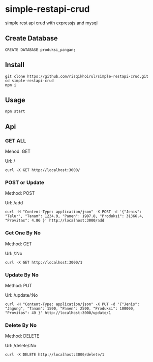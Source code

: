 # simple-restapi-crud
simple rest api crud with expressjs and mysql

## Create Database

```
CREATE DATABASE produksi_pangan;
```

## Install

```
git clone https://github.com/risqikhoirul/simple-restapi-crud.git
cd simple-restapi-crud
npm i
```

## Usage

```
npm start
```

## Api

### GET ALL
Mehod: GET

Url: /

```
curl -X GET http://localhost:3000/
```

### POST or Update
Method: POST

Url: /add

```
curl -H "Content-Type: application/json" -X POST -d '{"Jenis": "Telur", "Tanam": 1234.9, "Panen": 1987.8, "Produksi": 31366.4, "Provitas": 4.86 }' http://localhost:3000/add
```

### Get One By No
Method: GET

Url: /:No

```
curl -X GET http://localhost:3000/1
```

### Update By No
Method: PUT

Url: /update/:No

```
curl -H "Content-Type: application/json" -X PUT -d '{"Jenis": "Jagung", "Tanam": 1500, "Panen": 2500, "Produksi": 100000, "Provitas": 40 }' http://localhost:3000/update/1
```

### Delete By No
Method: DELETE

Url: /delete/:No

```
curl -X DELETE http://localhost:3000/delete/1
```
